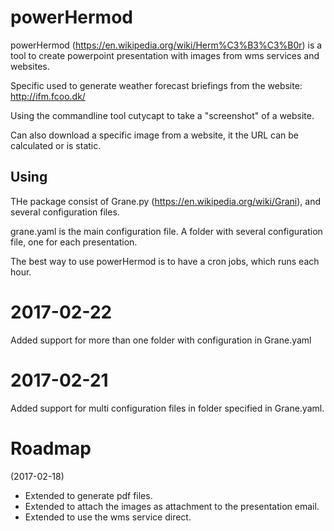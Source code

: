 # powerHermod
powerHermod (https://en.wikipedia.org/wiki/Herm%C3%B3%C3%B0r) is a tool to create powerpoint presentation with images from wms services and websites.

Specific used to generate weather forecast briefings from the website:
http://ifm.fcoo.dk/

Using the commandline tool cutycapt to take a "screenshot" of a website.

Can also download a specific image from a website, it the URL can be calculated or
is static.

## Using
THe package consist of Grane.py (https://en.wikipedia.org/wiki/Grani), and several configuration files.

grane.yaml is the main configuration file.
A folder with several configuration file, one for each presentation.

The best way to use powerHermod is to have a cron jobs, which runs each hour.

# 2017-02-22
Added support for more than one folder with configuration in Grane.yaml

# 2017-02-21
Added support for multi configuration files in folder specified in Grane.yaml.

# Roadmap
(2017-02-18)
* Extended to generate pdf files.
* Extended to attach the images as attachment to the presentation email.
* Extended to use the wms service direct.


